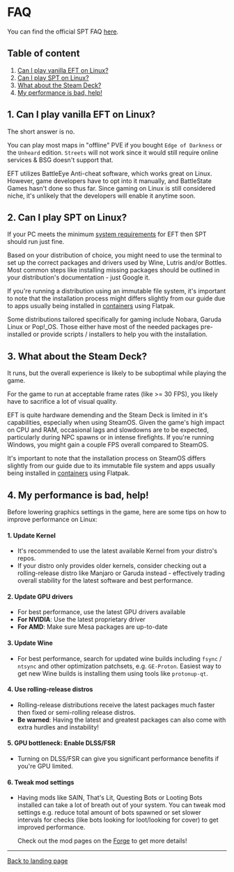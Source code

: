 # FAQ

You can find the official SPT FAQ [here](https://hub.sp-tarkov.com/faq/).

## Table of content

1. [Can I play vanilla EFT on Linux?](#1-can-i-play-vanilla-eft-on-linux)
2. [Can I play SPT on Linux?](#2-can-i-play-spt-on-linux)
3. [What about the Steam Deck?](#3-what-about-the-steam-deck)
4. [My performance is bad, help!](#4-my-performance-is-bad-help)

## 1. Can I play vanilla EFT on Linux?

The short answer is no.

You can play most maps in "offline" PVE if you bought `Edge of Darkness` or the `Unheard` edition. `Streets` will not work since it would still require online services & BSG doesn't support that.

EFT utilizes BattleEye Anti-cheat software, which works great on Linux. However, game developers have to opt into it manually, and BattleState Games hasn't done so thus far. Since gaming on Linux is still considered niche, it's unlikely that the developers will enable it anytime soon.

## 2. Can I play SPT on Linux?

If your PC meets the minimum [system requirements](https://www.escapefromtarkov.com/support/knowledge/68) for EFT then SPT should run just fine.

Based on your distribution of choice, you might need to use the terminal to set up the correct packages and drivers used by Wine, Lutris and/or Bottles. Most common steps like installing missing packages should be outlined in your distribution's documentation - just Google it.

If you're running a distribution using an immutable file system, it's important to note that the installation process might differs slightly from our guide due to apps usually being installed in [containers](https://www.redhat.com/en/topics/containers) using Flatpak.

Some distributions tailored specifically for gaming include Nobara, Garuda Linux or Pop!_OS. Those either have most of the needed packages pre-installed or provide scripts / installers to help you with the installation.


## 3. What about the Steam Deck?

It runs, but the overall experience is likely to be suboptimal while playing the game.

For the game to run at acceptable frame rates (like >= 30 FPS), you likely have to sacrifice a lot of visual quality.

EFT is quite hardware demending and the Steam Deck is limited in it's capabilities, especially when using SteamOS. Given the game's high impact on CPU and RAM, occasional lags and slowdowns are to be expected, particularly during NPC spawns or in intense firefights. If you're running Windows, you might gain a couple FPS overall compared to SteamOS.

It's important to note that the installation process on SteamOS differs slightly from our guide due to its immutable file system and apps usually being installed in [containers](https://www.redhat.com/en/topics/containers) using Flatpak.


## 4. My performance is bad, help!

Before lowering graphics settings in the game, here are some tips on how to improve performance on Linux:

#### 1. Update Kernel
- It's recommended to use the latest available Kernel from your distro's repos.
- If your distro only provides older kernels, consider checking out a rolling-release distro like Manjaro or Garuda instead - effectively trading overall stability for the latest software and best performance.

#### 2. Update GPU drivers
- For best performance, use the latest GPU drivers available
- **For NVIDIA**: Use the latest proprietary driver
- **For AMD**: Make sure Mesa packages are up-to-date

#### 3. Update Wine
- For best performance, search for updated wine builds including `fsync` / `ntsync` and other optimization patchsets, e.g. `GE-Proton`. Easiest way to get new Wine builds is installing them using tools like `protonup-qt`.

#### 4. Use rolling-release distros
- Rolling-release distributions receive the latest packages much faster then fixed or semi-rolling release distros.
- **Be warned**: Having the latest and greatest packages can also come with extra hurdles and instability!

#### 5. GPU bottleneck: Enable DLSS/FSR
- Turning on DLSS/FSR can give you significant performance benefits if you're GPU limited.

#### 6. Tweak mod settings
- Having mods like SAIN, That's Lit, Questing Bots or Looting Bots installed can take a lot of breath out of your system. You can tweak mod settings e.g. reduce total amount of bots spawned or set slower intervals for checks (like bots looking for loot/looking for cover) to get improved performance.

    Check out the mod pages on the [Forge](https://forge.sp-tarkov.com/) to get more details!

***
[Back to landing page](../README.md)
